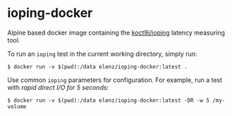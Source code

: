 # ioping-docker

Alpine based docker image containing the [koct9i/ioping](https://github.com/koct9i/ioping) latency measuring tool.

To run an `ioping` test in the current working directory, simply run:

`$ docker run -v $(pwd):/data elenz/ioping-docker:latest .`

Use common `ioping` parameters for configuration. For example, run a test with _rapid direct I/O for 5 seconds_:

`$ docker run -v $(pwd):/data elenz/ioping-docker:latest -DR -w 5 /my-volume`
